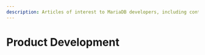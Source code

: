 ```yaml
---
description: Articles of interest to MariaDB developers, including contributors from the MariaDB Community
---
```


# Product Development

